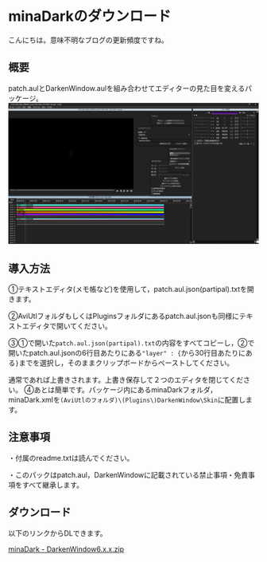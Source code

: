 # minaDarkのダウンロード

こんにちは。意味不明なブログの更新頻度ですね。

## 概要
patch.aulとDarkenWindow.aulを組み合わせてエディターの見た目を変えるパッケージ。
![スクショ](20220614-1.png)

## 導入方法
①テキストエディタ(メモ帳など)を使用して，patch.aul.json(partipal).txtを開きます。

②AviUtlフォルダもしくはPluginsフォルダにあるpatch.aul.jsonも同様にテキストエディタで開いてください。

③①で開いた```patch.aul.json(partipal).txt```の内容をすべてコピーし，②で開いたpatch.aul.jsonの6行目あたりにある```"layer" : {```から30行目あたりにある```}```までを選択し，そのままクリップボードからペーストしてください。

通常であれば上書きされます。上書き保存して２つのエディタを閉じてください。
④あとは簡単です。パッケージ内にあるminaDarkフォルダ，minaDark.xmlを```(AviUtlのフォルダ)\(Plugins\)DarkenWindow\Skin```に配置します。

## 注意事項
・付属のreadme.txtは読んでください。

・このパックはpatch.aul，DarkenWindowに記載されている禁止事項・免責事項をすべて継承します。

## ダウンロード

以下のリンクからDLできます。

[minaDark - DarkenWindow6.x.x.zip](minaDark%20-%20DarkenWindow6.x.x.zip)